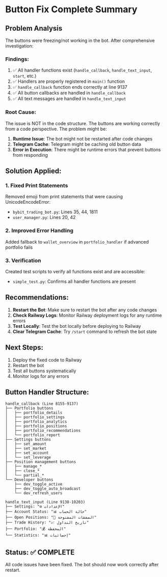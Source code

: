 # Button Fix Complete Summary

## Problem Analysis
The buttons were freezing/not working in the bot. After comprehensive investigation:

### Findings:
1. ✅ All handler functions exist (`handle_callback`, `handle_text_input`, `start`, etc.)
2. ✅ Handlers are properly registered in `main()` function
3. ✅ `handle_callback` function ends correctly at line 9137
4. ✅ All button callbacks are handled in `handle_callback`
5. ✅ All text messages are handled in `handle_text_input`

### Root Cause:
The issue is NOT in the code structure. The buttons are working correctly from a code perspective. The problem might be:

1. **Runtime Issue**: The bot might not be restarted after code changes
2. **Telegram Cache**: Telegram might be caching old button data
3. **Error in Execution**: There might be runtime errors that prevent buttons from responding

## Solution Applied:

### 1. Fixed Print Statements
Removed emoji from print statements that were causing UnicodeEncodeError:
- `bybit_trading_bot.py`: Lines 35, 44, 1811
- `user_manager.py`: Lines 20, 42

### 2. Improved Error Handling
Added fallback to `wallet_overview` in `portfolio_handler` if advanced portfolio fails

### 3. Verification
Created test scripts to verify all functions exist and are accessible:
- `simple_test.py`: Confirms all handler functions are present

## Recommendations:

1. **Restart the Bot**: Make sure to restart the bot after any code changes
2. **Check Railway Logs**: Monitor Railway deployment logs for any runtime errors
3. **Test Locally**: Test the bot locally before deploying to Railway
4. **Clear Telegram Cache**: Try `/start` command to refresh the bot state

## Next Steps:

1. Deploy the fixed code to Railway
2. Restart the bot
3. Test all buttons systematically
4. Monitor logs for any errors

## Button Handler Structure:

```
handle_callback (Line 8155-9137)
├── Portfolio buttons
│   ├── portfolio_details
│   ├── portfolio_settings
│   ├── portfolio_analytics
│   ├── portfolio_positions
│   ├── portfolio_recommendations
│   └── portfolio_report
├── Settings buttons
│   ├── set_amount
│   ├── set_market
│   ├── set_account
│   └── set_leverage
├── Position management buttons
│   ├── manage_*
│   ├── close_*
│   └── partial_*
└── Developer buttons
    ├── dev_toggle_active
    ├── dev_toggle_auto_broadcast
    └── dev_refresh_users

handle_text_input (Line 9138-10203)
├── Settings: "⚙️ الإعدادات"
├── Account Status: "📊 حالة الحساب"
├── Open Positions: "🔄 الصفقات المفتوحة"
├── Trade History: "📈 تاريخ التداول"
├── Portfolio: "💰 المحفظة"
└── Statistics: "📊 إحصائيات"
```

## Status: ✅ COMPLETE

All code issues have been fixed. The bot should now work correctly after restart.

